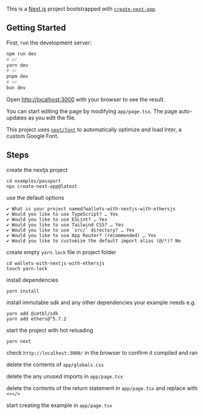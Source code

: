 This is a [Next.js](https://nextjs.org/) project bootstrapped with [`create-next-app`](https://github.com/vercel/next.js/tree/canary/packages/create-next-app).

## Getting Started

First, run the development server:

```bash
npm run dev
# or
yarn dev
# or
pnpm dev
# or
bun dev
```

Open [http://localhost:3000](http://localhost:3000) with your browser to see the result.

You can start editing the page by modifying `app/page.tsx`. The page auto-updates as you edit the file.

This project uses [`next/font`](https://nextjs.org/docs/basic-features/font-optimization) to automatically optimize and load Inter, a custom Google Font.

## Steps

create the nextjs project

```
cd examples/passport
npx create-next-app@latest
```

use the default options
```
✔ What is your project named?wallets-with-nextjs-with-ethersjs
✔ Would you like to use TypeScript? … Yes
✔ Would you like to use ESLint? … Yes
✔ Would you like to use Tailwind CSS? … Yes
✔ Would you like to use `src/` directory? … Yes
✔ Would you like to use App Router? (recommended) … Yes
✔ Would you like to customize the default import alias (@/*)? No
```

create empty `yarn.lock` file in project folder

```
cd wallets-with-nextjs-with-ethersjs
touch yarn.lock
```

install dependencies

```
yarn install
```

install immutable sdk and any other dependencies your example needs e.g.

```
yarn add @imtbl/sdk
yarn add ethers@^5.7.2
```

start the project with hot reloading

```
yarn next
```

check `http://localhost:3000/` in the browser to confirm it compiled and ran

delete the contents of `app/globals.css`    

delete the any unused imports in `app/page.tsx`

delete the contents of the return statement in `app/page.tsx` and replace with `<></>`

start creating the example in `app/page.tsx`